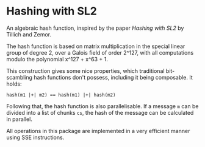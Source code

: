 # Hashing with SL2

An algebraic hash function, inspired by the paper _Hashing with SL2_ by Tillich and Zemor.

The hash function is based on matrix multiplication in the special linear group
of degree 2, over a Galois field of order 2^127, with all computations modulo
the polynomial x^127 + x^63 + 1.

This construction gives some nice properties, which traditional bit-scambling
hash functions don't possess, including it being composable. It holds:

    hash(m1 |+| m2) == hash(m1) |+| hash(m2)

Following that, the hash function is also parallelisable. If a message `m` can be divided into a list of chunks `cs`, the hash of the message can be calculated in parallel.

All operations in this package are implemented in a very efficient manner using SSE instructions.
